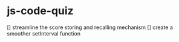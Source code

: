 # js-code-quiz

[] streamline the score storing and recalling mechanism
[] create a smoother setInterval function